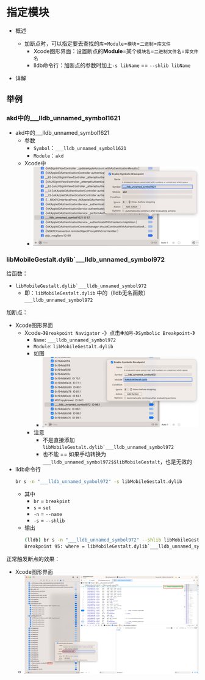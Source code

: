 # 指定模块

* 概述
  * 加断点时，可以指定要去查找的`库`=`Module`=`模块`=`二进制`=`库文件`
    * Xcode图形界面：设置断点的**Module**=某个`模块名`=`二进制文件名`=`库文件名`
    * lldb命令行：加断点的参数时加上`-s libName` == `--shlib libName`

* 详解

## 举例

### akd中的___lldb_unnamed_symbol1621

* akd中的___lldb_unnamed_symbol1621
  * 参数
    * `Symbol`：`___lldb_unnamed_symbol1621`
    * `Module`：`akd`
  * Xcode中
    * ![xcode_br_module_akd_symbol1621](../../assets/img/xcode_br_module_akd_symbol1621.png)

### libMobileGestalt.dylib`___lldb_unnamed_symbol972

给函数：

* ``libMobileGestalt.dylib`___lldb_unnamed_symbol972``
  * 即：`libMobileGestalt.dylib` 中的（lldb无名函数）`___lldb_unnamed_symbol972`

加断点：

* Xcode图形界面
  * Xcode-》`Breakpoint Navigator` -》点击➕`加号`-》`Symbolic Breakpoint`-》
    * `Name`: `___lldb_unnamed_symbol972`
    * `Module`: `libMobileGestalt.dylib`
    * 如图
      * ![lldb_unnamed_symbol972_breakpoint](../../assets/img/lldb_unnamed_symbol972_breakpoint.png)
    * 注意
      * 不是直接添加``libMobileGestalt.dylib`___lldb_unnamed_symbol972``
      * 也不能 == 如果手动转换为`___lldb_unnamed_symbol972$$libMobileGestalt`，也是无效的
* lldb命令行
  ```bash
  br s -n "___lldb_unnamed_symbol972" -s libMobileGestalt.dylib
  ```
    * 其中
      * `br` = `breakpint`
      * `s` = `set`
      * `-n` = `--name`
      * `-s` = `--shlib`
    * 输出
      ```bash
      (lldb) br s -n "___lldb_unnamed_symbol972" --shlib libMobileGestalt.dylib
      Breakpoint 95: where = libMobileGestalt.dylib`___lldb_unnamed_symbol972, address = 0x0000000194db6c40
      ```

正常触发断点的效果：

* Xcode图形界面
  * ![lldb_unname_breakpoint_triggered_74](../../assets/img/lldb_unname_breakpoint_triggered_74.jpg)

